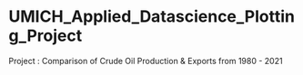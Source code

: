 # UMICH_Applied_Datascience_Plotting_Project
Project : Comparison of Crude Oil Production &amp; Exports from 1980 - 2021  
